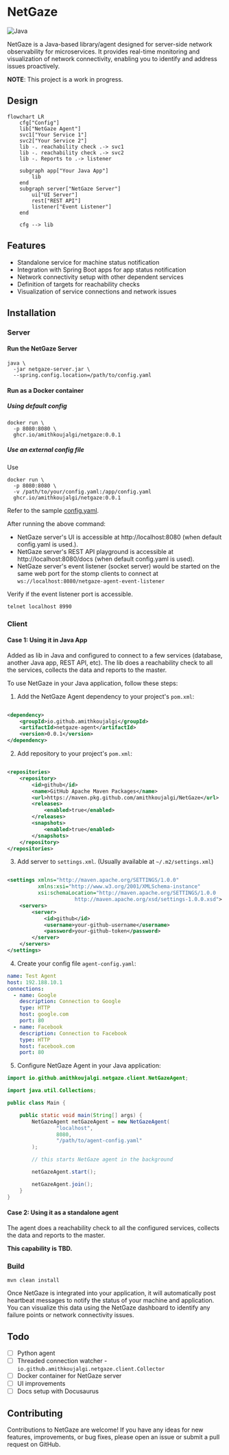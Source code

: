 # NetGaze

![Java](https://img.shields.io/badge/Java-17_+-green.svg?style=just-the-message&labelColor=gray)

NetGaze is a Java-based library/agent designed for server-side network observability for
microservices. It provides real-time
monitoring and visualization of network connectivity, enabling you to identify and address issues
proactively.

**NOTE**: This project is a work in progress.

## Design

```mermaid
flowchart LR
    cfg["Config"]
    lib["NetGaze Agent"]
    svc1["Your Service 1"]
    svc2["Your Service 2"]
    lib -. reachability check .-> svc1
    lib -. reachability check .-> svc2
    lib -. Reports to .-> listener

    subgraph app["Your Java App"]
        lib
    end
    subgraph server["NetGaze Server"]
        ui["UI Server"]
        rest["REST API"]
        listener["Event Listener"]
    end

    cfg --> lib
```

## Features

- Standalone service for machine status notification
- Integration with Spring Boot apps for app status notification
- Network connectivity setup with other dependent services
- Definition of targets for reachability checks
- Visualization of service connections and network issues

## Installation

### Server

#### Run the NetGaze Server

```shell
java \
  -jar netgaze-server.jar \
  --spring.config.location=/path/to/config.yaml
```

#### Run as a Docker container

##### Using default config

```shell
docker run \
  -p 8080:8080 \
  ghcr.io/amithkoujalgi/netgaze:0.0.1
```

##### Use an external config file

Use

```shell
docker run \
  -p 8080:8080 \
  -v /path/to/your/config.yaml:/app/config.yaml
  ghcr.io/amithkoujalgi/netgaze:0.0.1
```

Refer to the
sample [config.yaml](https://github.com/amithkoujalgi/NetGaze/blob/main/server/src/main/resources/application.yaml).

After running the above command:

- NetGaze server's UI is accessible at http://localhost:8080 (when default config.yaml is used.).
- NetGaze server's REST API playground is accessible at http://localhost:8080/docs (when default config.yaml is used).
- NetGaze server's event listener (socket server) would be started on the same web port for the stomp clients to
  connect at `ws://localhost:8080/netgaze-agent-event-listener`

Verify if the event listener port is accessible.

```shell
telnet localhost 8990
```

### Client

#### Case 1: Using it in Java App

Added as lib in Java and configured to connect to a few services (database, another Java app, REST
API, etc).
The lib does a reachability check to all the services, collects the data and reports to the master.

To use NetGaze in your Java application, follow these steps:

1. Add the NetGaze Agent dependency to your project's `pom.xml`:

```xml

<dependency>
    <groupId>io.github.amithkoujalgi</groupId>
    <artifactId>netgaze-agent</artifactId>
    <version>0.0.1</version>
</dependency>
```

2. Add repository to your project's `pom.xml`:

```xml

<repositories>
    <repository>
        <id>github</id>
        <name>GitHub Apache Maven Packages</name>
        <url>https://maven.pkg.github.com/amithkoujalgi/NetGaze</url>
        <releases>
            <enabled>true</enabled>
        </releases>
        <snapshots>
            <enabled>true</enabled>
        </snapshots>
    </repository>
</repositories>
```

3. Add server to `settings.xml`. (Usually available at `~/.m2/settings.xml`)

```xml

<settings xmlns="http://maven.apache.org/SETTINGS/1.0.0"
          xmlns:xsi="http://www.w3.org/2001/XMLSchema-instance"
          xsi:schemaLocation="http://maven.apache.org/SETTINGS/1.0.0
                      http://maven.apache.org/xsd/settings-1.0.0.xsd">
    <servers>
        <server>
            <id>github</id>
            <username>your-github-username</username>
            <password>your-github-token</password>
        </server>
    </servers>
</settings>
```

4. Create your config file `agent-config.yaml`:

```yaml
name: Test Agent
host: 192.188.10.1
connections:
  - name: Google
    description: Connection to Google
    type: HTTP
    host: google.com
    port: 80
  - name: Facebook
    description: Connection to Facebook
    type: HTTP
    host: facebook.com
    port: 80
```

5. Configure NetGaze Agent in your Java application:

```java
import io.github.amithkoujalgi.netgaze.client.NetGazeAgent;

import java.util.Collections;

public class Main {

    public static void main(String[] args) {
        NetGazeAgent netGazeAgent = new NetGazeAgent(
                "localhost",
                8080,
                "/path/to/agent-config.yaml"
        );

        // this starts NetGaze agent in the background

        netGazeAgent.start();

        netGazeAgent.join();
    }
}
```

#### Case 2: Using it as a standalone agent

The agent does a reachability check to all the configured services, collects the data and reports to
the master.

**This capability is TBD.**

### Build

```shell
mvn clean install
```

Once NetGaze is integrated into your application, it will automatically post heartbeat messages to
notify the status of
your machine and application.
You can visualize this data using the NetGaze dashboard to identify any failure points or network
connectivity issues.

## Todo

- [ ] Python agent
- [ ] Threaded connection watcher - `io.github.amithkoujalgi.netgaze.client.Collector`
- [ ] Docker container for NetGaze server
- [ ] UI improvements
- [ ] Docs setup with Docusaurus

## Contributing

Contributions to NetGaze are welcome! If you have any ideas for new features, improvements, or bug
fixes, please open
an issue or submit a pull request on GitHub.

